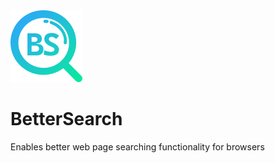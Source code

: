 <img src="./static/icons/128x.png" alt="BetterSearch Logo">

# BetterSearch

Enables better web page searching functionality for browsers
